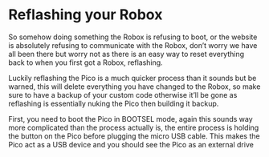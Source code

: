 # Reflashing your Robox
So somehow doing something the Robox is refusing to boot, or the website is absolutely refusing to communicate with the Robox, don’t worry we have all been there but worry not as there is an easy way to reset everything back to when you first got a Robox, reflashing.

Luckily reflashing the Pico is a much quicker process than it sounds but be warned, this will delete everything you have changed to the Robox, so make sure to have a backup of your custom code otherwise it’ll be gone as reflashing is essentially nuking the Pico then building it backup. 

First, you need to boot the Pico in BOOTSEL mode, again this sounds way more complicated than the process actually is, the entire process is holding the button on the Pico before plugging the micro USB cable. This makes the Pico act as a USB device and you should see the Pico as an external drive 